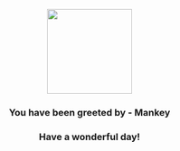 <p align="center">
    <img src="https://raw.githubusercontent.com/PokeAPI/sprites/master/sprites/pokemon/56.png" width="150" height="150">
</p>
<h3 align="center">You have been greeted by - <b>Mankey</b></h3>
<h3 align="center">Have a wonderful day!</h3>
